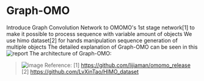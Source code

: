 # Graph-OMO
Introduce Graph Convolution Network to OMOMO's 1st stage network[1] to make it possible to process sequence with variable amount of objects
We use himo dataset[2] for hands manipulation sequence generation of multiple objects
The detailed explanation of Graph-OMO can be seen in this ![report]()
The architecture of Graph-OMO: 
>  ![image]()
Reference:
> [1] https://github.com/lijiaman/omomo_release  
> [2] https://github.com/LvXinTao/HIMO_dataset


